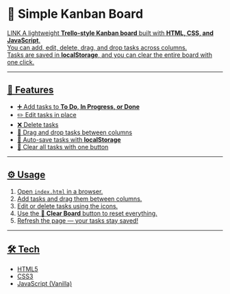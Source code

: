 # 📝 Simple Kanban Board

<a href="https://kanban-board-dun-iota.vercel.app/">LINK
A lightweight **Trello-style Kanban board** built with **HTML, CSS, and JavaScript**.  
You can add, edit, delete, drag, and drop tasks across columns.  
Tasks are saved in **localStorage**, and you can clear the entire board with one click.

---

## 🚀 Features
- ➕ Add tasks to **To Do, In Progress, or Done**  
- ✏️ Edit tasks in place  
- ❌ Delete tasks  
- 🎯 Drag and drop tasks between columns  
- 💾 Auto-save tasks with **localStorage**  
- 🧹 Clear all tasks with one button  

---

## ⚙️ Usage
1. Open `index.html` in a browser.  
2. Add tasks and drag them between columns.  
3. Edit or delete tasks using the icons.  
4. Use the 🧹 **Clear Board** button to reset everything.  
5. Refresh the page — your tasks stay saved!  

---

## 🛠️ Tech
- HTML5  
- CSS3  
- JavaScript (Vanilla)
